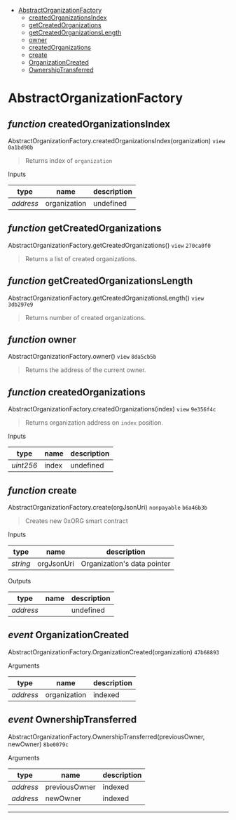 * [AbstractOrganizationFactory](#abstractorganizationfactory)
  * [createdOrganizationsIndex](#function-createdorganizationsindex)
  * [getCreatedOrganizations](#function-getcreatedorganizations)
  * [getCreatedOrganizationsLength](#function-getcreatedorganizationslength)
  * [owner](#function-owner)
  * [createdOrganizations](#function-createdorganizations)
  * [create](#function-create)
  * [OrganizationCreated](#event-organizationcreated)
  * [OwnershipTransferred](#event-ownershiptransferred)

# AbstractOrganizationFactory


## *function* createdOrganizationsIndex

AbstractOrganizationFactory.createdOrganizationsIndex(organization) `view` `0a1bd90b`

> Returns index of `organization`

Inputs

| **type** | **name** | **description** |
|-|-|-|
| *address* | organization | undefined |


## *function* getCreatedOrganizations

AbstractOrganizationFactory.getCreatedOrganizations() `view` `270ca0f0`

> Returns a list of created organizations.




## *function* getCreatedOrganizationsLength

AbstractOrganizationFactory.getCreatedOrganizationsLength() `view` `3db297e9`

> Returns number of created organizations.




## *function* owner

AbstractOrganizationFactory.owner() `view` `8da5cb5b`

> Returns the address of the current owner.




## *function* createdOrganizations

AbstractOrganizationFactory.createdOrganizations(index) `view` `9e356f4c`

> Returns organization address on `index` position.

Inputs

| **type** | **name** | **description** |
|-|-|-|
| *uint256* | index | undefined |


## *function* create

AbstractOrganizationFactory.create(orgJsonUri) `nonpayable` `b6a46b3b`

> Creates new 0xORG smart contract

Inputs

| **type** | **name** | **description** |
|-|-|-|
| *string* | orgJsonUri | Organization's data pointer |

Outputs

| **type** | **name** | **description** |
|-|-|-|
| *address* |  | undefined |
## *event* OrganizationCreated

AbstractOrganizationFactory.OrganizationCreated(organization) `47b68893`

Arguments

| **type** | **name** | **description** |
|-|-|-|
| *address* | organization | indexed |

## *event* OwnershipTransferred

AbstractOrganizationFactory.OwnershipTransferred(previousOwner, newOwner) `8be0079c`

Arguments

| **type** | **name** | **description** |
|-|-|-|
| *address* | previousOwner | indexed |
| *address* | newOwner | indexed |


---
